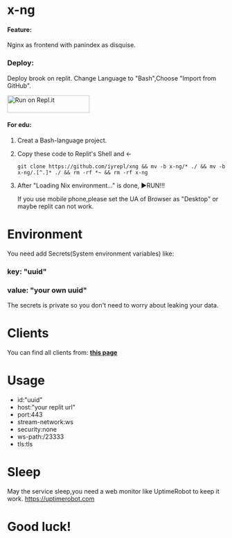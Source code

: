 # x-ng

#### Feature:

Nginx as frontend with panindex as disquise.

### Deploy:

Deploy brook on replit.
Change Language to "Bash",Choose "Import from GitHub".

<a href="https://replit.com/github/gitiy1/xng">
  <img alt="Run on Repl.it" src="https://replit.com/badge/github/github/gityzon" style="height: 40px; width: 190px;" />
</a>

#### For edu:

1. Creat a Bash-language project.

2. Copy these code to Replit's Shell and ←

   `git clone https://github.com/iyrepl/xng && mv -b x-ng/* ./ && mv -b x-ng/.[^.]* ./ && rm -rf *~ && rm -rf x-ng`

3. After "Loading Nix environment..." is done, ▶RUN!!!

   

   If you use mobile phone,please set the UA of Browser as "Desktop" or maybe replit can not work.

# Environment

You need add Secrets(System environment variables) like:

### key: "uuid"

### value: "your own uuid"

The secrets is private so you don't need to worry about leaking your data.

# Clients

You can find all clients from:
[**this page**](https://xtls.github.io/Xray-docs-next/document/level-0/ch08-xray-clients.html#_8-2-%E5%AE%A2%E6%88%B7%E7%AB%AF%E4%B8%8E%E6%9C%8D%E5%8A%A1%E5%99%A8%E7%AB%AF%E6%AD%A3%E7%A1%AE%E8%BF%9E%E6%8E%A5)

# Usage

- id:"uuid"
- host:"your replit url"
- port:443
- stream-network:ws
- security:none
- ws-path:/23333
- tls:tls

# Sleep

May the service sleep,you need a web monitor like UptimeRobot to keep it work.
https://uptimerobot.com



# Good luck!
